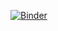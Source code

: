 [![Binder](https://mybinder.org/badge_logo.svg)](https://mybinder.org/v2/gh/HydroGeoSines/testing-streamlit-mybinder/mainr?urlpath=proxy/8501/)
